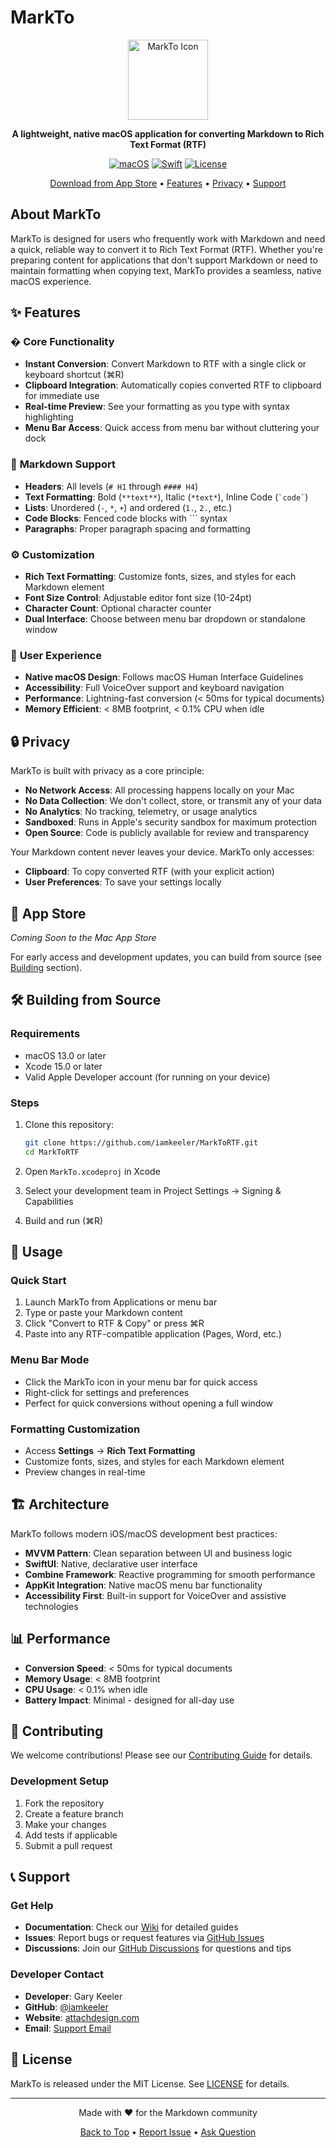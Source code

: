# MarkTo

<div align="center">
  <img src="MarkTo/Assets.xcassets/AppIcon.appiconset/icon_256x256.png" alt="MarkTo Icon" width="128" height="128">
  
  **A lightweight, native macOS application for converting Markdown to Rich Text Format (RTF)**
  
  [![macOS](https://img.shields.io/badge/macOS-13.0+-blue.svg)](https://www.apple.com/macos/)
  [![Swift](https://img.shields.io/badge/Swift-5.9+-orange.svg)](https://swift.org)
  [![License](https://img.shields.io/badge/License-MIT-green.svg)](LICENSE)
  
  [Download from App Store](#app-store) • [Features](#features) • [Privacy](#privacy) • [Support](#support)
</div>

## About MarkTo

MarkTo is designed for users who frequently work with Markdown and need a quick, reliable way to convert it to Rich Text Format (RTF). Whether you're preparing content for applications that don't support Markdown or need to maintain formatting when copying text, MarkTo provides a seamless, native macOS experience.

## ✨ Features

### � **Core Functionality**
- **Instant Conversion**: Convert Markdown to RTF with a single click or keyboard shortcut (⌘R)
- **Clipboard Integration**: Automatically copies converted RTF to clipboard for immediate use
- **Real-time Preview**: See your formatting as you type with syntax highlighting
- **Menu Bar Access**: Quick access from menu bar without cluttering your dock

### 📝 **Markdown Support**
- **Headers**: All levels (`# H1` through `#### H4`)
- **Text Formatting**: Bold (`**text**`), Italic (`*text*`), Inline Code (`` `code` ``)
- **Lists**: Unordered (`-`, `*`, `+`) and ordered (`1.`, `2.`, etc.)
- **Code Blocks**: Fenced code blocks with ``` syntax
- **Paragraphs**: Proper paragraph spacing and formatting

### ⚙️ **Customization**
- **Rich Text Formatting**: Customize fonts, sizes, and styles for each Markdown element
- **Font Size Control**: Adjustable editor font size (10-24pt)
- **Character Count**: Optional character counter
- **Dual Interface**: Choose between menu bar dropdown or standalone window

### 🎨 **User Experience**
- **Native macOS Design**: Follows macOS Human Interface Guidelines
- **Accessibility**: Full VoiceOver support and keyboard navigation
- **Performance**: Lightning-fast conversion (< 50ms for typical documents)
- **Memory Efficient**: < 8MB footprint, < 0.1% CPU when idle

## 🔒 Privacy

MarkTo is built with privacy as a core principle:

- **No Network Access**: All processing happens locally on your Mac
- **No Data Collection**: We don't collect, store, or transmit any of your data
- **No Analytics**: No tracking, telemetry, or usage analytics
- **Sandboxed**: Runs in Apple's security sandbox for maximum protection
- **Open Source**: Code is publicly available for review and transparency

Your Markdown content never leaves your device. MarkTo only accesses:
- **Clipboard**: To copy converted RTF (with your explicit action)
- **User Preferences**: To save your settings locally

## 📱 App Store

*Coming Soon to the Mac App Store*

For early access and development updates, you can build from source (see [Building](#building) section).

## 🛠 Building from Source

### Requirements
- macOS 13.0 or later
- Xcode 15.0 or later
- Valid Apple Developer account (for running on your device)

### Steps
1. Clone this repository:
   ```bash
   git clone https://github.com/iamkeeler/MarkToRTF.git
   cd MarkToRTF
   ```

2. Open `MarkTo.xcodeproj` in Xcode

3. Select your development team in Project Settings → Signing & Capabilities

4. Build and run (⌘R)

## 🚀 Usage

### Quick Start
1. Launch MarkTo from Applications or menu bar
2. Type or paste your Markdown content
3. Click "Convert to RTF & Copy" or press ⌘R
4. Paste into any RTF-compatible application (Pages, Word, etc.)

### Menu Bar Mode
- Click the MarkTo icon in your menu bar for quick access
- Right-click for settings and preferences
- Perfect for quick conversions without opening a full window

### Formatting Customization
- Access **Settings** → **Rich Text Formatting**
- Customize fonts, sizes, and styles for each Markdown element
- Preview changes in real-time

## 🏗 Architecture

MarkTo follows modern iOS/macOS development best practices:

- **MVVM Pattern**: Clean separation between UI and business logic
- **SwiftUI**: Native, declarative user interface
- **Combine Framework**: Reactive programming for smooth performance
- **AppKit Integration**: Native macOS menu bar functionality
- **Accessibility First**: Built-in support for VoiceOver and assistive technologies

## 📊 Performance

- **Conversion Speed**: < 50ms for typical documents
- **Memory Usage**: < 8MB footprint
- **CPU Usage**: < 0.1% when idle
- **Battery Impact**: Minimal - designed for all-day use

## 🤝 Contributing

We welcome contributions! Please see our [Contributing Guide](CONTRIBUTING.md) for details.

### Development Setup
1. Fork the repository
2. Create a feature branch
3. Make your changes
4. Add tests if applicable
5. Submit a pull request

## 📞 Support

### Get Help
- **Documentation**: Check our [Wiki](../../wiki) for detailed guides
- **Issues**: Report bugs or request features via [GitHub Issues](../../issues)
- **Discussions**: Join our [GitHub Discussions](../../discussions) for questions and tips

### Developer Contact
- **Developer**: Gary Keeler
- **GitHub**: [@iamkeeler](https://github.com/iamkeeler)
- **Website**: [attachdesign.com](https://attachdesign.com)
- **Email**: [Support Email](mailto:support@attachdesign.com)

## 📄 License

MarkTo is released under the MIT License. See [LICENSE](LICENSE) for details.

---

<div align="center">
  <p>Made with ❤️ for the Markdown community</p>
  <p>
    <a href="#top">Back to Top</a> •
    <a href="../../issues">Report Issue</a> •
    <a href="../../discussions">Ask Question</a>
  </p>
</div>
